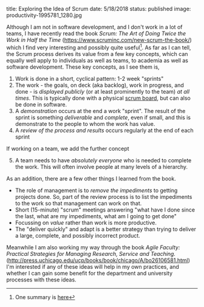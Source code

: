 title: Exploring the Idea of Scrum
date: 5/18/2018
status: published
image: productivity-1995781_1280.jpg

Although I am not in software development, and I don't work in a lot of teams, I have recently read the book *Scrum: The Art of Doing Twice the Work in Half the Time* (https://www.scruminc.com/new-scrum-the-book/) which I find very interesting and possibly quite useful[^1].  As far as I can tell, the Scrum process derives its value from a few key concepts, which can equally well apply to individuals as well as teams, to academia as well as software development.  These key concepts, as I see them is, 

1. Work is done in a short, cyclical pattern: 1-2 week "sprints"
2. The work - the goals, on deck (aka backlog), work in progress, and done - is *displayed publicly* (or at least prominently to the team) *at all times*.  This is typically done with a physical [scrum board](https://manifesto.co.uk/agile-concepts-scrum-task-board/), but can also be done in software.
3. A *demonstration* occurs at the end a work "sprint".  The result of the sprint is something *deliverable* and *complete*, even if small, and this is demonstrate to the people to whom the work has value.
4. A *review of the process and results* occurs regularly at the end of each sprint

If working on a team, we add the further concept

5. A team needs to have *absolutely everyone* who is needed to complete the work.  This will often involve people at many levels of a hierarchy.

As an addition, there are a few other things I learned from the book.

* The role of management is to *remove the impediments* to getting projects done.  So, part of the review process is to list the impediments to the work so that management can work on that.
* Short (15-minute) "scrum" meetings answering "what have I done since the last, what are my impediments, what am I going to get done"
* Focussing on *value* rather than work is more productive.
* The "deliver quickly" and adapt is a better strategy than trying to deliver a large, complete, and possibly incorrect product.


Meanwhile I am also working my way through the book *Agile Faculty: Practical Strategies for Managing Research, Service and Teaching.* (http://press.uchicago.edu/ucp/books/book/chicago/A/bo26106581.html) I'm interested if any of these ideas will help in my own practices, and whether I can gain some benefit for the department and university processes with these ideas.  

[^1]: One summary is [here](http://mightyrasing.com/notes-on-scrum-the-art-of-doing-twice-the-work-in-half-the-time/)

